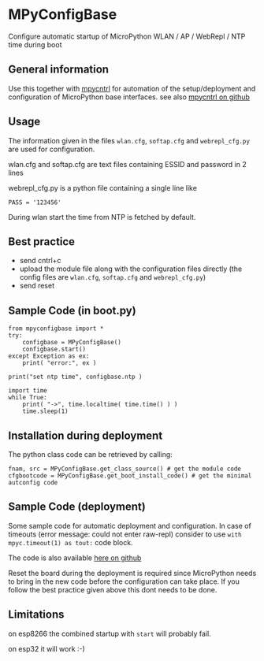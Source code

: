 
# MPyConfigBase

Configure automatic startup of MicroPython WLAN / AP / WebRepl / NTP time during boot 

## General information

Use this together with [mpycntrl](https://pypi.org/project/mpycntrl/) for automation of the setup/deployment and configuration of MicroPython base interfaces. see also [mpycntrl on github](https://github.com/kr-g/mpycntrl)

## Usage

The information given in the files `wlan.cfg`, `softap.cfg` and `webrepl_cfg.py` are used for configuration.

wlan.cfg and softap.cfg are text files containing ESSID and password in 2 lines

webrepl_cfg.py is a python file containing a single line like 

    PASS = '123456'

During wlan start the time from NTP is fetched by default.


## Best practice

* send cntrl+c
* upload the module file along with the configuration files directly (the config files are `wlan.cfg`, `softap.cfg` and `webrepl_cfg.py`)
* send reset


## Sample Code (in boot.py)

    from mpyconfigbase import *
    try:
        configbase = MPyConfigBase()
        configbase.start()
    except Exception as ex:
        print( "error:", ex )

    print("set ntp time", configbase.ntp )

    import time
    while True:
        print( "->", time.localtime( time.time() ) )
        time.sleep(1)


## Installation during deployment

The python class code can be retrieved by calling:

    fnam, src = MPyConfigBase.get_class_source() # get the module code
    cfgbootcode = MPyConfigBase.get_boot_install_code() # get the minimal autconfig code
 
 
## Sample Code (deployment)

Some sample code for automatic deployment and configuration. In case of timeouts (error message: could not enter raw-repl) consider to use `with mpyc.timeout(1) as tout:` code block. 

The code is also available [here on github](https://github.com/kr-g/mpyconfigbase)

Reset the board during the deployment is required since MicroPython needs to bring in the new code before the configuration can take place. If you follow the best practice given above this dont needs to be done.

               
## Limitations

on esp8266 the combined startup with `start` will probably fail.

on esp32 it will work :-)


